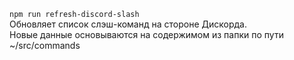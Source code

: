 `npm run refresh-discord-slash`  
Обновляет список слэш-команд на стороне Дискорда.  
Новые данные основываются на содержимом из папки по пути ~/src/commands
